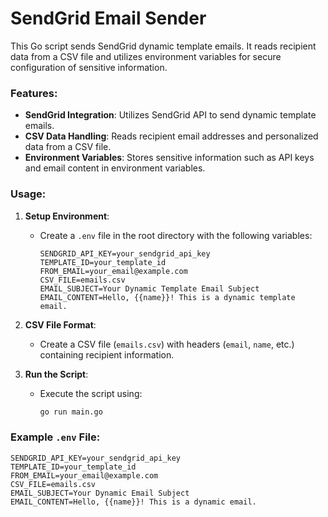 # SendGrid Email Sender

This Go script sends SendGrid dynamic template emails. It reads recipient data from a CSV file and utilizes environment variables for secure configuration of sensitive information.

### Features:
- **SendGrid Integration**: Utilizes SendGrid API to send dynamic template emails.
- **CSV Data Handling**: Reads recipient email addresses and personalized data from a CSV file.
- **Environment Variables**: Stores sensitive information such as API keys and email content in environment variables.

### Usage:
1. **Setup Environment**:
   - Create a `.env` file in the root directory with the following variables:
     ```
     SENDGRID_API_KEY=your_sendgrid_api_key
     TEMPLATE_ID=your_template_id
     FROM_EMAIL=your_email@example.com
     CSV_FILE=emails.csv
     EMAIL_SUBJECT=Your Dynamic Template Email Subject
     EMAIL_CONTENT=Hello, {{name}}! This is a dynamic template email.
     ```

2. **CSV File Format**:
   - Create a CSV file (`emails.csv`) with headers (`email`, `name`, etc.) containing recipient information.

3. **Run the Script**:
   - Execute the script using:
     ```bash
     go run main.go
     ```

### Example `.env` File:
```dotenv
SENDGRID_API_KEY=your_sendgrid_api_key
TEMPLATE_ID=your_template_id
FROM_EMAIL=your_email@example.com
CSV_FILE=emails.csv
EMAIL_SUBJECT=Your Dynamic Email Subject
EMAIL_CONTENT=Hello, {{name}}! This is a dynamic email.